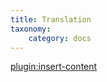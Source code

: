 ```yaml
---
title: Translation
taxonomy:
    category: docs
---
```


[plugin:insert-content](/_partials/translation?zootrack|plg_system_zootrack)
